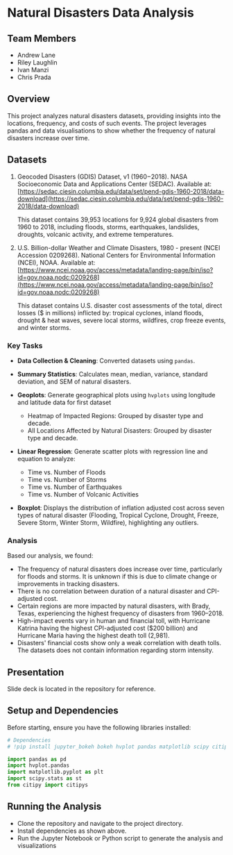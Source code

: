 # Natural Disasters Data Analysis

## Team Members
- Andrew Lane
- Riley Laughlin
- Ivan Manzi
- Chris Prada

## Overview

This project analyzes natural disasters datasets, providing insights into the locations, frequency, and costs of such events. The project leverages pandas and data visualisations to show whether the frequency of natural disasters increase over time.

## Datasets
1. Geocoded Disasters (GDIS) Dataset, v1 (1960 – 2018). NASA Socioeconomic Data and Applications Center (SEDAC). Available at: [https://sedac.ciesin.columbia.edu/data/set/pend-gdis-1960-2018/data-download](https://sedac.ciesin.columbia.edu/data/set/pend-gdis-1960-2018/data-download)

    This dataset contains 39,953 locations for 9,924 global disasters from 1960 to 2018, including floods, storms, earthquakes, landslides, droughts, volcanic activity, and extreme temperatures.

2. U.S. Billion-dollar Weather and Climate Disasters, 1980 - present (NCEI Accession 0209268). National Centers for Environmental Information (NCEI), NOAA. Available at: [https://www.ncei.noaa.gov/access/metadata/landing-page/bin/iso?id=gov.noaa.nodc:0209268](https://www.ncei.noaa.gov/access/metadata/landing-page/bin/iso?id=gov.noaa.nodc:0209268)

    This dataset contains U.S. disaster cost assessments of the total, direct losses ($ in millions) inflicted by: tropical cyclones, inland floods, drought & heat waves, severe local storms, wildfires, crop freeze events, and winter storms.

### Key Tasks
- **Data Collection & Cleaning**: Converted datasets using `pandas`.
- **Summary Statistics**: Calculates mean, median, variance, standard deviation, and SEM of natural disasters.
- **Geoplots**: Generate geographical plots using `hvplots` using longitude and latitude data for first dataset
    - Heatmap of Impacted Regions: Grouped by disaster type and decade.
    - All Locations Affected by Natural Disasters: Grouped by disaster type and decade.
    
- **Linear Regression**: Generate scatter plots with regression line and equation to analyze:
    - Time vs. Number of Floods
    - Time vs. Number of Storms
    - Time vs. Number of Earthquakes
    - Time vs. Number of Volcanic Activities
- **Boxplot**: Displays the distribution of inflation adjusted cost across seven types of natural disaster (Flooding, Tropical Cyclone, Drought, Freeze, Severe Storm, Winter Storm, Wildfire), highlighting any outliers.

### Analysis
Based our analysis, we found:
- The frequency of natural disasters does increase over time, particularly for floods and storms. It is unknown if this is due to climate change or improvements in tracking disasters. 
- There is no correlation between duration of a natural disaster and CPI-adjusted cost.
- Certain regions are more impacted by natural disasters, with Brady, Texas, experiencing the highest frequency of disasters from 1960–2018.
- High-impact events vary in human and financial toll, with Hurricane Katrina having the highest CPI-adjusted cost ($200 billion) and Hurricane Maria having the highest death toll (2,981).
- Disasters' financial costs show only a weak correlation with death tolls. The datasets does not contain information regarding storm intensity.

## Presentation
Slide deck is located in the repository for reference.

## Setup and Dependencies

Before starting, ensure you have the following libraries installed:

```python
# Dependencies
# !pip install jupyter_bokeh bokeh hvplot pandas matplotlib scipy citipy

import pandas as pd
import hvplot.pandas
import matplotlib.pyplot as plt
import scipy.stats as st
from citipy import citipys
```

## Running the Analysis
- Clone the repository and navigate to the project directory.
- Install dependencies as shown above.
- Run the Jupyter Notebook or Python script to generate the analysis and visualizations